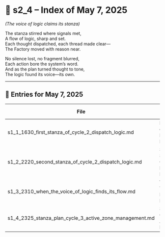 <!-- Save to: shagi_archives/gdj_25/s05/s00/s2_4_index_of_07.md -->

# 📘 s2_4 – Index of May 7, 2025  
*(The voice of logic claims its stanza)*

The stanza stirred where signals met,  
A flow of logic, sharp and set.  
Each thought dispatched, each thread made clear—  
The Factory moved with reason near.  

No silence lost, no fragment blurred,  
Each action bore the system’s word.  
And as the plan turned thought to tone,  
The logic found its voice—its own.

---

## 📜 Entries for May 7, 2025

| File | Title | Stanza Reference | Time |
|------|-------|------------------|------|
| s1_1_1630_first_stanza_of_cycle_2_dispatch_logic.md | **First Stanza of Cycle 2 – Dispatch Logic** | Stanza 1, Line 1 | 04:30 PM |
| s1_2_2220_second_stanza_of_cycle_2_dispatch_logic.md | **Second Stanza of Cycle 2 – Dispatch Logic** | Stanza 1, Line 2 | 10:20 PM |
| s1_3_2310_when_the_voice_of_logic_finds_its_flow.md | **When the Voice of Logic Finds Its Flow** | Stanza 1, Line 3 | 11:10 PM |
| s1_4_2325_stanza_plan_cycle_3_active_zone_management.md | **Stanza Plan: Cycle 3 – Active Zone Management** | Stanza 1, Line 4 | 11:25 PM |
